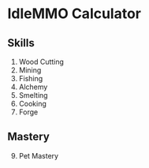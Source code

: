 # IdleMMO Calculator

## Skills
1. Wood Cutting
2. Mining
3. Fishing
4. Alchemy
5. Smelting
6. Cooking
7. Forge

## Mastery
9. Pet Mastery
